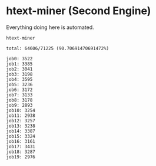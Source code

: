 # htext-miner (Second Engine)

Everything doing here is automated.

```
htext-miner

total: 64606/71225 (90.70691470691472%)

job0: 3522
job1: 3385
job2: 3041
job3: 3198
job4: 3595
job5: 3236
job6: 3172
job7: 3133
job8: 3178
job9: 2893
job10: 3254
job11: 2938
job12: 3257
job13: 3238
job14: 3387
job15: 3324
job16: 3161
job17: 3431
job18: 3287
job19: 2976
```